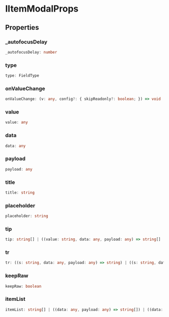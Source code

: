 # IItemModalProps

## Properties

### _autofocusDelay

```ts
_autofocusDelay: number
```

### type

```ts
type: FieldType
```

### onValueChange

```ts
onValueChange: (v: any, config?: { skipReadonly?: boolean; }) => void
```

### value

```ts
value: any
```

### data

```ts
data: any
```

### payload

```ts
payload: any
```

### title

```ts
title: string
```

### placeholder

```ts
placeholder: string
```

### tip

```ts
tip: string[] | ((value: string, data: any, payload: any) => string[] | Promise<string[]>)
```

### tr

```ts
tr: ((s: string, data: any, payload: any) => string) | ((s: string, data: any, payload: any) => Promise<string>)
```

### keepRaw

```ts
keepRaw: boolean
```

### itemList

```ts
itemList: string[] | ((data: any, payload: any) => string[]) | ((data: any, payload: any) => Promise<string[]>)
```

